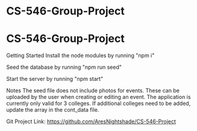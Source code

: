 # CS-546-Group-Project

# CS-546-Group-Project

Getting Started
Install the node modules by running "npm i"

Seed the database by running "npm run seed"

Start the server by running "npm start"

Notes
The seed file does not include photos for events. These can be uploaded by the user when creating or editing an event.
The application is currently only valid for 3 colleges. If additional colleges need to be added, update the array in the cont_data file.

Git Project Link: https://github.com/AresNightshade/CS-546-Project
